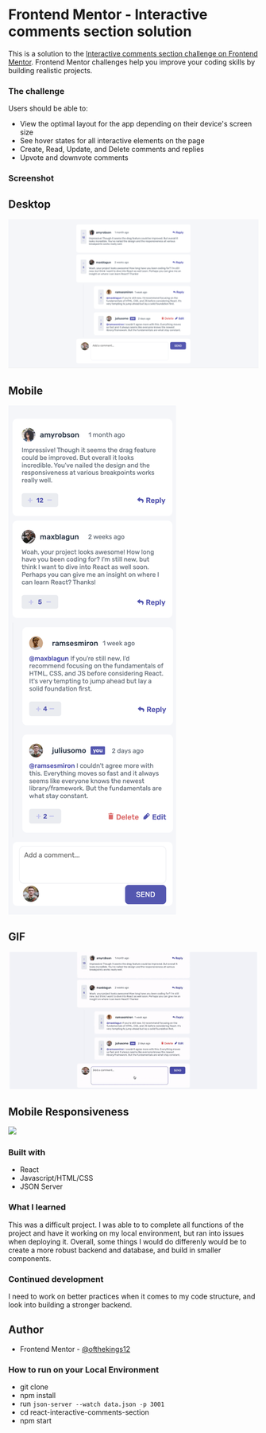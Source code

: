 # Frontend Mentor - Interactive comments section solution

This is a solution to the [Interactive comments section challenge on Frontend Mentor](https://www.frontendmentor.io/challenges/interactive-comments-section-iG1RugEG9). Frontend Mentor challenges help you improve your coding skills by building realistic projects. 

### The challenge

Users should be able to:

- View the optimal layout for the app depending on their device's screen size
- See hover states for all interactive elements on the page
- Create, Read, Update, and Delete comments and replies
- Upvote and downvote comments

### Screenshot

## Desktop
![](https://github.com/ofthekings12/interactive-comments-section/blob/main/screenshots/Desktop.png?raw=true)

## Mobile
![](https://github.com/ofthekings12/interactive-comments-section/blob/main/screenshots/Mobile.png?raw=true)

## GIF
![](https://github.com/ofthekings12/interactive-comments-section/blob/main/screenshots/desktopGIF.gif?raw=true)

## Mobile Responsiveness
![](https://github.com/ofthekings12/interactive-comments-section/blob/main/screenshots/MobileGIF.gif?raw=true)

### Built with

- React
- Javascript/HTML/CSS
- JSON Server


### What I learned

This was a difficult project. I was able to to complete all functions of the project and have it working on my local environment, but ran into issues when deploying it. Overall, some things I would do differenly would be to create a more robust backend and database, and build in smaller components.


### Continued development

I need to work on better practices when it comes to my code structure, and look into building a stronger backend.


## Author

- Frontend Mentor - [@ofthekings12](https://www.frontendmentor.io/profile/ofthekings12)

### How to run on your Local Environment
- git clone
- npm install
- run `json-server --watch data.json -p 3001`
- cd react-interactive-comments-section
- npm start

